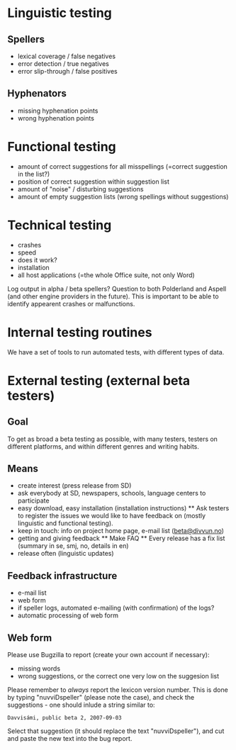 # Linguistic testing


## Spellers


* lexical coverage / false negatives
* error detection / true negatives
* error slip-through / false positives




## Hyphenators


* missing hyphenation points
* wrong hyphenation points




# Functional testing


* amount of correct suggestions for all misspellings (=correct suggestion in the
  list?)
* position of correct suggestion within suggestion list
* amount of "noise" / disturbing suggestions
* amount of empty suggestion lists (wrong spellings without suggestions)




# Technical testing


* crashes
* speed
* does it work?
* installation
* all host applications (=the whole Office suite, not only Word)




Log output in alpha / beta spellers? Question to both Polderland and Aspell (and
other engine providers in the future). This is important to be able to identify
appearent crashes or malfunctions.




# Internal testing routines


We have a set of tools to run automated tests, with different types of data.






# External testing (external beta testers)


## Goal


To get as broad a beta testing as possible, with many testers, testers on
different platforms, and within different genres and writing habits.


## Means


* create interest (press release from SD)
* ask everybody at SD, newspapers, schools, language centers to participate
* easy download, easy installation (installation instructions)
** Ask testers to register the issues we would like to have feedback on (mostly linguistic and functional testing).
* keep in touch: info on project home page, e-mail list (beta@divvun.no)
* getting and giving feedback
** Make FAQ
** Every release has a fix list (summary in se, smj, no, details in en)
* release often (linguistic updates)


## Feedback infrastructure


* e-mail list
* web form
* if speller logs, automated e-mailing (with confirmation) of the logs?
* automatic processing of web form






## Web form


Please use Bugzilla to report (create your own account if necessary):
* missing words
* wrong suggestions, or the correct one very low on the suggesion list




Please remember to *always* report the lexicon version number. This is done by
typing "nuvviDspeller" (please note the case), and check the suggestions - one should
inlude a string similar to:


```
Davvisámi, public beta 2, 2007-09-03
```


Select that suggestion (it should replace the text "nuvviDspeller"), and cut and paste
the new text into the bug report.
